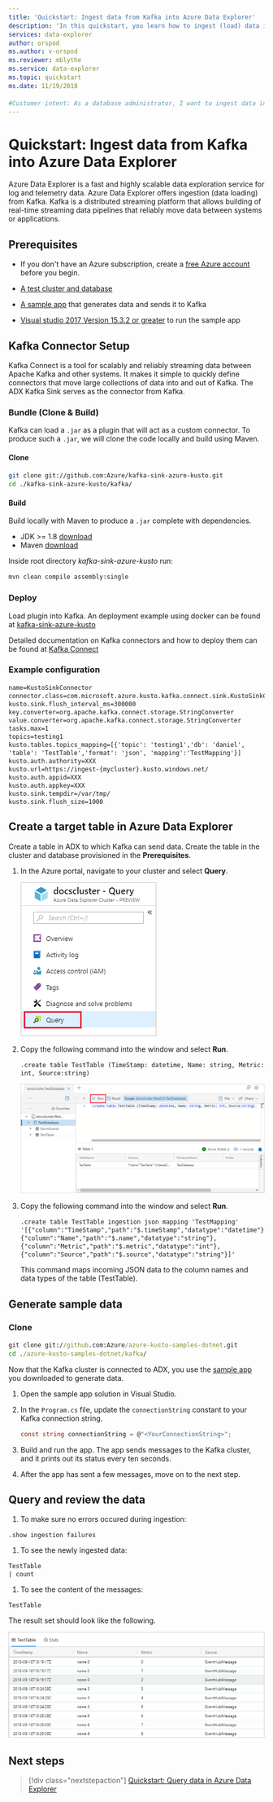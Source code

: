 ```yaml
---
title: 'Quickstart: Ingest data from Kafka into Azure Data Explorer'
description: 'In this quickstart, you learn how to ingest (load) data into Azure Data Explorer from Kafka.'
services: data-explorer
author: orspod
ms.author: v-orspod
ms.reviewer: mblythe
ms.service: data-explorer
ms.topic: quickstart
ms.date: 11/19/2018
 
#Customer intent: As a database administrator, I want to ingest data into Azure Data Explorer from Kafka, so I can analyze streaming data.
---
```

 
# Quickstart: Ingest data from Kafka into Azure Data Explorer
 
Azure Data Explorer is a fast and highly scalable data exploration service for log and telemetry data. Azure Data Explorer offers ingestion (data loading) from Kafka. Kafka is a distributed streaming platform that allows building of real-time streaming data pipelines that reliably move data between systems or applications. 
 
## Prerequisites
 
* If you don't have an Azure subscription, create a [free Azure account](https://azure.microsoft.com/free/) before you begin. 
 
* [A test cluster and database](create-cluster-database-portal.md)
 
* [A sample app](https://github.com/Azure/azure-kusto-samples-dotnet/tree/master/kafka) that generates data and sends it to Kafka

* [Visual studio 2017 Version 15.3.2 or greater](https://www.visualstudio.com/vs/) to run the sample app
 
## Kafka Connector Setup
Kafka Connect is a tool for scalably and reliably streaming data between Apache Kafka and other systems. It makes it simple to quickly define connectors that move large collections of data into and out of Kafka. The ADX Kafka Sink serves as the connector from Kafka.
 
### Bundle (Clone & Build)
Kafka can load a `.jar` as a plugin that will act as a custom connector. 
To produce such a `.jar`, we will clone the code locally and build using Maven. 

#### Clone

```bash
git clone git://github.com:Azure/kafka-sink-azure-kusto.git
cd ./kafka-sink-azure-kusto/kafka/
```
 
#### Build

Build locally with Maven to produce a `.jar` complete with dependencies.

* JDK >= 1.8 [download](https://www.oracle.com/technetwork/java/javase/downloads/index.html)
* Maven [download](https://maven.apache.org/install.html)
 

 Inside root directory *kafka-sink-azure-kusto* run:
```bash
mvn clean compile assembly:single
```
 
### Deploy 
 
Load plugin into Kafka. An deployment example using docker can be found at [kafka-sink-azure-kusto](https://github.com/Azure/kafka-sink-azure-kusto#deploy)
 

Detailed documentation on Kafka connectors and how to deploy them can be found at [Kafka Connect](https://kafka.apache.org/documentation/#connect) 

### Example configuration 
 
```config
name=KustoSinkConnector 
connector.class=com.microsoft.azure.kusto.kafka.connect.sink.KustoSinkConnector 
kusto.sink.flush_interval_ms=300000 
key.converter=org.apache.kafka.connect.storage.StringConverter 
value.converter=org.apache.kafka.connect.storage.StringConverter 
tasks.max=1 
topics=testing1 
kusto.tables.topics_mapping=[{'topic': 'testing1','db': 'daniel', 'table': 'TestTable','format': 'json', 'mapping':'TestMapping'}] 
kusto.auth.authority=XXX 
kusto.url=https://ingest-{mycluster}.kusto.windows.net/ 
kusto.auth.appid=XXX 
kusto.auth.appkey=XXX 
kusto.sink.tempdir=/var/tmp/ 
kusto.sink.flush_size=1000
```
 
## Create a target table in Azure Data Explorer
 
Create a table in ADX to which Kafka can send data. Create the table in the cluster and database provisioned in the **Prerequisites**.
 
1. In the Azure portal, navigate to your cluster and select **Query**.
 
    ![Query application link](media/ingest-data-event-hub/query-explorer-link.png)
 
1. Copy the following command into the window and select **Run**.
 
    ```Kusto
    .create table TestTable (TimeStamp: datetime, Name: string, Metric: int, Source:string)
    ```
 
    ![Run create query](media/ingest-data-event-hub/run-create-query.png)
 
1. Copy the following command into the window and select **Run**.
 
    ```Kusto
    .create table TestTable ingestion json mapping 'TestMapping' '[{"column":"TimeStamp","path":"$.timeStamp","datatype":"datetime"},{"column":"Name","path":"$.name","datatype":"string"},{"column":"Metric","path":"$.metric","datatype":"int"},{"column":"Source","path":"$.source","datatype":"string"}]'
    ```
    This command maps incoming JSON data to the column names and data types of the table (TestTable).


## Generate sample data

### Clone
```cmd
git clone git://github.com:Azure/azure-kusto-samples-dotnet.git
cd ./azure-kusto-samples-dotnet/kafka/
```

Now that the Kafka cluster is connected to ADX, you use the [sample app](https://github.com/Azure-Samples/event-hubs-dotnet-ingest) you downloaded to generate data.

1. Open the sample app solution in Visual Studio.

1. In the `Program.cs` file, update the `connectionString` constant to your Kafka connection string.

    ```csharp    
    const string connectionString = @"<YourConnectionString>";
    ```

1. Build and run the app. The app sends messages to the Kafka cluster, and it prints out its status every ten seconds.

1. After the app has sent a few messages, move on to the next step.
 
## Query and review the data 

1. To make sure no errors occured during ingestion:

```
.show ingestion failures
```

1. To see the newly ingested data:

```
TestTable 
| count
```

1. To see the content of the messages:
 
```Kusto
TestTable
```
 
The result set should look like the following.
 
![Message result set](media/ingest-data-event-hub/message-result-set.png)
 
## Next steps
 
> [!div class="nextstepaction"]
> [Quickstart: Query data in Azure Data Explorer](web-query-data)
